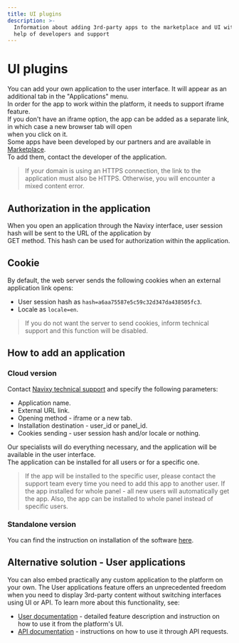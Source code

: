 ```yaml
---
title: UI plugins
description: >-
  Information about adding 3rd-party apps to the marketplace and UI with the
  help of developers and support
---
```


# UI plugins

You can add your own application to the user interface. It will appear as an additional tab in the "Applications" menu.\
In order for the app to work within the platform, it needs to support iframe feature.\
If you don't have an iframe option, the app can be added as a separate link, in which case a new browser tab will open\
when you click on it.\
Some apps have been developed by our partners and are available in [Marketplace](https://marketplace.navixy.com/).\
To add them, contact the developer of the application.

> If your domain is using an HTTPS connection, the link to the application must also be HTTPS. Otherwise, you will encounter a mixed content error.

## Authorization in the application

When you open an application through the Navixy interface, user session hash will be sent to the URL of the application by\
GET method. This hash can be used for authorization within the application.

## Cookie

By default, the web server sends the following cookies when an external application link opens:

* User session hash as `hash=a6aa75587e5c59c32d347da438505fc3`.
* Locale as `locale=en`.

> If you do not want the server to send cookies, inform technical support and this function will be disabled.

## How to add an application

### Cloud version

Contact [Navixy technical support](../../../general/contacts.md) and specify the following parameters:

* Application name.
* External URL link.
* Opening method - iframe or a new tab.
* Installation destination - user\_id or panel\_id.
* Cookies sending - user session hash and/or locale or nothing.

Our specialists will do everything necessary, and the application will be available in the user interface.\
The application can be installed for all users or for a specific one.

> If the app will be installed to the specific user, please contact the support team every time you need to add this app to another user. If the app installed for whole panel - all new users will automatically get the app. Also, the app can be installed to whole panel instead of specific users.

### Standalone version

You can find the instruction on installation of the software [here](https://docs.navixy.com/on-premise/applications).

## Alternative solution - User applications

You can also embed practically any custom application to the platform on your own. The User applications feature offers an unprecedented freedom when you need to display 3rd-party content without switching interfaces using UI or API. To learn more about this functionality, see:

* [User documentation](https://docs.navixy.com/user-guide/user-applications) - detailed feature description and instruction on how to use it from the platform's UI.
* [API documentation](user-applications.md) - instructions on how to use it through API requests.
